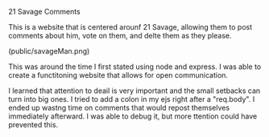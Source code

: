 21 Savage Comments

This is a website that is centered arounf 21 Savage, allowing them to post comments about him, vote on them, and delte them as they please.

(public/savageMan.png)

This was around the time I first stated using node and express. I was able to create a functitoning website that allows for open communication.

I learned that attention to deail is very important and the small setbacks can turn into big ones. I tried to add a colon in my ejs right after a "req.body". I ended up wastng time on comments that would repost themselves immediately afterward. I was able to debug it, but more ttention could have prevented this.
